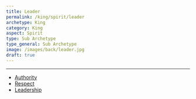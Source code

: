 ```yaml
---
title: Leader
permalink: /king/spirit/leader
archetype: King
category: King
aspect: Spirit
type: Sub Archetype
type_general: Sub Archetype
image: /images/back/leader.jpg
draft: true
---
```


---
- [Authority](/king/spirit/leader/authority)
- [Respect](/king/spirit/leader/respect)
- [Leadership](/king/spirit/leader/leadership)

